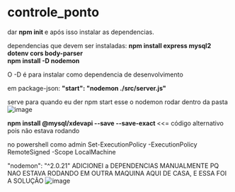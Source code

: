 # controle_ponto
dar <strong> npm init </strong> e após isso instalar as dependencias.

dependencias que devem ser instaladas: <strong> npm install express mysql2 dotenv cors body-parser </strong>  
<strong> npm install -D nodemon </strong>   

O -D é para instalar como dependencia de desenvolvimento  

em package-json:  <strong>"start": "nodemon ./src/server.js" </strong>    

serve para quando eu der npm start esse o nodemon rodar dentro da pasta 
![image](https://user-images.githubusercontent.com/107569856/222871219-101e0499-fbbf-4547-acd5-c028e98df5a7.png)

<strong>npm install @mysql/xdevapi --save --save-exact  </strong>   <<= código alternativo pois não estava rodando

no powershell como admin Set-ExecutionPolicy -ExecutionPolicy RemoteSigned -Scope LocalMachine   

"nodemon": "^2.0.21" ADICIONEI a DEPENDENCIAS MANUALMENTE PQ NAO ESTAVA RODANDO EM OUTRA MAQUINA AQUI DE CASA, E ESSA FOI A SOLUÇÃO
![image](https://user-images.githubusercontent.com/107569856/222876009-e307e6ae-a81c-49d4-81eb-27ef8b21af7f.png)






